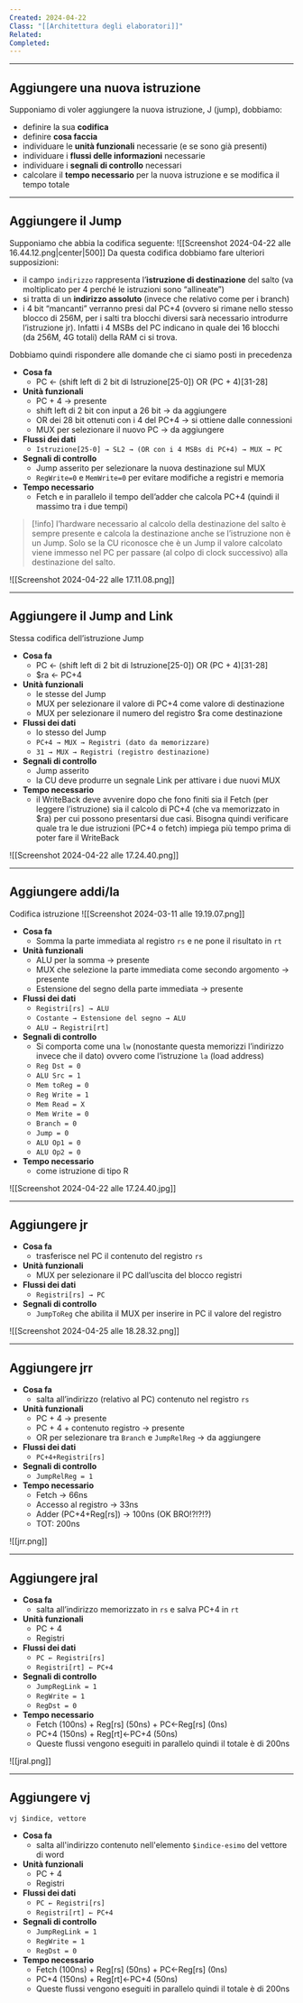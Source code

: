 ```yaml
---
Created: 2024-04-22
Class: "[[Architettura degli elaboratori]]"
Related: 
Completed:
---
```

---
## Aggiungere una nuova istruzione
Supponiamo di voler aggiungere la nuova istruzione, J (jump), dobbiamo:
- definire la sua **codifica**
- definire **cosa faccia**
- individuare le **unità funzionali** necessarie (e se sono già presenti)
- individuare i **flussi delle informazioni** necessarie
- individuare i **segnali di controllo** necessari
- calcolare il **tempo necessario** per la nuova istruzione e se modifica il tempo totale

---
## Aggiungere il Jump
Supponiamo che abbia la codifica seguente:
![[Screenshot 2024-04-22 alle 16.44.12.png|center|500]]
Da questa codifica dobbiamo fare ulteriori supposizioni:
- il campo `indirizzo` rappresenta l’**istruzione di destinazione** del salto (va moltiplicato per 4 perché le istruzioni sono “allineate”)
- si tratta di un  **indirizzo assoluto** (invece che relativo come per i branch)
- i 4 bit “mancanti” verranno presi dal PC+4 (ovvero si rimane nello stesso blocco di 256M, per i salti tra blocchi diversi sarà necessario introdurre l’istruzione jr). Infatti i 4 MSBs del PC indicano in quale dei 16 blocchi (da 256M, 4G totali) della RAM ci si trova.

Dobbiamo quindi rispondere alle domande che ci siamo posti in precedenza
- **Cosa fa**
	- PC ← (shift left di 2 bit di Istruzione\[25-0]) OR (PC + 4)\[31-28]
- **Unità funzionali**
	- PC + 4 → presente
	- shift left di 2 bit con input a 26 bit → da aggiungere
	- OR dei 28 bit ottenuti con i 4 del PC+4 → si ottiene dalle connessioni
	- MUX per selezionare  il nuovo PC → da aggiungere
- **Flussi dei dati**
	- `Istruzione[25-0] → SL2 → (OR con i 4 MSBs di PC+4) → MUX → PC`
- **Segnali di controllo**
	- Jump asserito per selezionare la nuova destinazione sul MUX
	- `RegWrite=0` e `MemWrite=0` per evitare modifiche a registri e memoria
- **Tempo necessario**
	- Fetch e in parallelo il tempo dell’adder che calcola PC+4 (quindi il massimo tra i due tempi)

>[!info]
>l’hardware necessario al calcolo della destinazione del salto è sempre presente e calcola la destinazione anche se l’istruzione non è un Jump. Solo se la CU riconosce che è un Jump il valore calcolato viene immesso nel PC per passare (al colpo di clock successivo) alla destinazione del salto.

![[Screenshot 2024-04-22 alle 17.11.08.png]]

---
## Aggiungere il Jump and Link
Stessa codifica dell’istruzione Jump
- **Cosa fa**
	- PC ← (shift left di 2 bit di Istruzione\[25-0]) OR (PC + 4)\[31-28]
	- $ra ← PC+4
- **Unità funzionali**
	- le stesse del Jump
	- MUX per selezionare il valore di PC+4 come valore di destinazione
	- MUX per selezionare il numero del registro $ra come destinazione
- **Flussi dei dati**
	- lo stesso del Jump
	- `PC+4 → MUX → Registri (dato da memorizzare)`
	- `31 → MUX → Registri (registro destinazione)`
- **Segnali di controllo**
	- Jump asserito
	- la CU deve produrre un segnale Link per attivare i due nuovi MUX
- **Tempo necessario**
	- il WriteBack deve avvenire dopo che fono finiti sia il Fetch (per leggere l’istruzione) sia il calcolo di PC+4 (che va memorizzato in $ra) per cui possono presentarsi due casi. Bisogna quindi verificare quale tra le due istruzioni (PC+4 o fetch) impiega più tempo prima di poter fare il WriteBack

![[Screenshot 2024-04-22 alle 17.24.40.png]]

---
## Aggiungere addi/la
Codifica istruzione
![[Screenshot 2024-03-11 alle 19.19.07.png]]

- **Cosa fa**
	- Somma la parte immediata al registro `rs` e ne pone il risultato in `rt`
- **Unità funzionali**
	- ALU per la somma → presente
	- MUX che selezione la parte immediata come secondo argomento → presente
	- Estensione del segno della parte immediata → presente
- **Flussi dei dati**
	- `Registri[rs] → ALU`
	- `Costante → Estensione del segno → ALU`
	- `ALU → Registri[rt]`
- **Segnali di controllo**
	- Si comporta come una `lw` (nonostante questa memorizzi l’indirizzo invece che il dato) ovvero come l’istruzione `la` (load address)
	- `Reg Dst = 0`
	- `ALU Src = 1`
	- `Mem toReg = 0`
	- `Reg Write = 1`
	- `Mem Read = X`
	- `Mem Write = 0`
	- `Branch = 0`
	- `Jump = 0`
	- `ALU Op1 = 0`
	- `ALU Op2 = 0`
- **Tempo necessario**
	- come istruzione di tipo R

![[Screenshot 2024-04-22 alle 17.24.40.jpg]]

---
## Aggiungere jr
- **Cosa fa**
	- trasferisce nel PC il contenuto del registro `rs`
- **Unità funzionali**
	- MUX per selezionare il PC dall’uscita del blocco registri
- **Flussi dei dati**
	- `Registri[rs] → PC`
- **Segnali di controllo**
	- `JumpToReg` che abilita il MUX per inserire in PC il valore del registro

![[Screenshot 2024-04-25 alle 18.28.32.png]]

---
## Aggiungere jrr
- **Cosa fa**
	- salta all’indirizzo (relativo al PC) contenuto nel registro `rs`
- **Unità funzionali**
	- PC + 4 → presente
	- PC + 4 + contenuto registro → presente
	- OR per selezionare tra `Branch` e `JumpRelReg` → da aggiungere
- **Flussi dei dati**
	- `PC+4+Registri[rs]`
- **Segnali di controllo**
	- `JumpRelReg = 1`
- **Tempo necessario**
	- Fetch → 66ns
	- Accesso al registro → 33ns
	- Adder (PC+4+Reg\[rs]) → 100ns (OK BRO!?!?!?)
	- TOT: 200ns

![[jrr.png]]

---
## Aggiungere jral
- **Cosa fa**
	- salta all’indirizzo memorizzato in `rs` e salva PC+4 in `rt`
- **Unità funzionali**
	- PC + 4
	- Registri
- **Flussi dei dati**
	- `PC ← Registri[rs]`
	- `Registri[rt] ← PC+4`
- **Segnali di controllo**
	- `JumpRegLink = 1`
	- `RegWrite = 1`
	- `RegDst = 0`
- **Tempo necessario**
	- Fetch (100ns) + Reg\[rs] (50ns) + PC←Reg\[rs] (0ns)
	- PC+4 (150ns) + Reg\[rt]←PC+4 (50ns)
	- Queste flussi vengono eseguiti in parallelo quindi il totale è di 200ns

![[jral.png]]

---
## Aggiungere vj
`vj $indice, vettore`
- **Cosa fa**
	- salta all'indirizzo contenuto nell'elemento `$indice-esimo` del vettore di word
- **Unità funzionali**
	- PC + 4
	- Registri
- **Flussi dei dati**
	- `PC ← Registri[rs]`
	- `Registri[rt] ← PC+4`
- **Segnali di controllo**
	- `JumpRegLink = 1`
	- `RegWrite = 1`
	- `RegDst = 0`
- **Tempo necessario**
	- Fetch (100ns) + Reg\[rs] (50ns) + PC←Reg\[rs] (0ns)
	- PC+4 (150ns) + Reg\[rt]←PC+4 (50ns)
	- Queste flussi vengono eseguiti in parallelo quindi il totale è di 200ns
